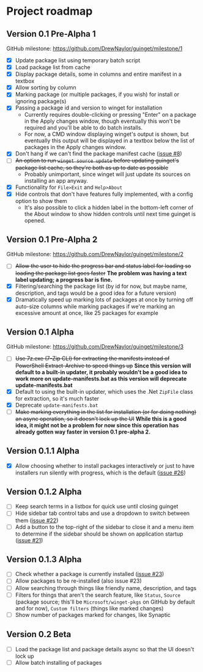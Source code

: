 # Project roadmap

## Version 0.1 Pre-Alpha 1

GitHub milestone:
https://github.com/DrewNaylor/guinget/milestone/1

- [X] Update package list using temporary batch script
- [X] Load package list from cache
- [X] Display package details, some in columns and entire manifest in a textbox
- [X] Allow sorting by column
- [X] Marking package (or multiple packages, if you wish) for install or ignoring package(s)
- [X] Passing a package id and version to winget for installation
  - Currently requires double-clicking or pressing "Enter" on a package in the Apply changes window, though eventually this won't be required and you'll be able to do batch installs.
  - For now, a CMD window displaying winget's output is shown, but eventually this output will be displayed in a textbox below the list of packages in the Apply changes window.
- [X] Don't hang if we can't find the package manifest cache ([issue #8](https://github.com/DrewNaylor/guinget/issues/8))
- [ ] ~~An option to run `winget source update` before updating guinget's package list cache, so they're both as up to date as possible~~
  - Probably unimportant, since winget will just update its sources on installing an app anyway.
- [X] Functionality for `File>Exit` and `Help>About`
- [X] Hide controls that don't have features fully implemented, with a config option to show them
  - It's also possible to click a hidden label in the bottom-left corner of the About window to show hidden controls until next time guinget is opened.

## Version 0.1 Pre-Alpha 2

GitHub milestone:
https://github.com/DrewNaylor/guinget/milestone/2

- [ ] ~~Allow the user to hide the progress bar and status label for loading so loading the package list goes faster~~ **The problem was having a text label updating; a progress bar is fine.**
- [X] Filtering/searching the package list (by id for now, but maybe name, description, and tags would be a good idea for a future version)
- [X] Dramatically speed up marking lots of packages at once by turning off auto-size columns while marking packages if we're marking an excessive amount at once, like 25 packages for example

## Version 0.1 Alpha

GitHub milestone:
https://github.com/DrewNaylor/guinget/milestone/3

- [ ] ~~Use 7z.exe (7-Zip CLI) for extracting the manifests instead of PowerShell Extract-Archive to speed things up~~ **Since this version will default to a built-in updater, it probably wouldn't be a good idea to work more on update-manifests.bat as this version will deprecate update-manifests.bat**
- [X] Default to using the built-in updater, which uses the .Net `ZipFile` class for extraction, so it's much faster
- [X] Deprecate `update-manifests.bat`
- [ ] ~~Make marking everything in the list for installation (or for doing nothing) an async operation, so it doesn't lock up the UI~~ **While this is a good idea, it might not be a problem for now since this operation has already gotten way faster in version 0.1 pre-alpha 2.**

## Version 0.1.1 Alpha

- [X] Allow choosing whether to install packages interactively or just to have installers run silently with progress, which is the default ([issue #26](https://github.com/DrewNaylor/guinget/issues/26))

## Version 0.1.2 Alpha

- [ ] Keep search terms in a listbox for quick use until closing guinget
- [ ] Hide sidebar tab control tabs and use a dropdown to switch between them ([issue #22](https://github.com/DrewNaylor/guinget/issues/22))
- [ ] Add a button to the top-right of the sidebar to close it and a menu item to determine if the sidebar should be shown on application startup ([issue #21](https://github.com/DrewNaylor/guinget/issues/21))
## Version 0.1.3 Alpha

- [ ] Check whether a package is currently installed ([issue #23](https://github.com/DrewNaylor/guinget/issues/23))
- [ ] Allow packages to be re-installed (also issue #23)
- [ ] Allow searching through things like friendly name, description, and tags
- [ ] Filters for things that aren't the search feature, like `Status`, `Source` (package source; this'll be `Microsoft/winget-pkgs` on GitHub by default and for now), `Custom filters` (things like marked changes)
- [ ] Show number of packages marked for changes, like Synaptic

## Version 0.2 Beta

- [ ] Load the package list and package details async so that the UI doesn't lock up
- [ ] Allow batch installing of packages
